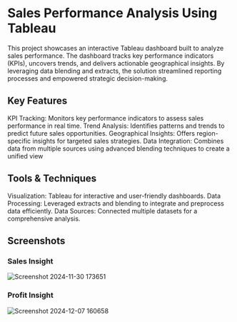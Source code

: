 # Sales Performance Analysis Using Tableau
This project showcases an interactive Tableau dashboard built to analyze sales performance. The dashboard tracks key performance indicators (KPIs), uncovers trends, and delivers actionable geographical insights. By leveraging data blending and extracts, the solution streamlined reporting processes and empowered strategic decision-making.

## Key Features
KPI Tracking: Monitors key performance indicators to assess sales performance in real time.
Trend Analysis: Identifies patterns and trends to predict future sales opportunities.
Geographical Insights: Offers region-specific insights for targeted sales strategies.
Data Integration: Combines data from multiple sources using advanced blending techniques to create a unified view

## Tools & Techniques
Visualization: Tableau for interactive and user-friendly dashboards.
Data Processing: Leveraged extracts and blending to integrate and preprocess data efficiently.
Data Sources: Connected multiple datasets for a comprehensive analysis.

## Screenshots
### Sales Insight
![Screenshot 2024-11-30 173651](https://github.com/user-attachments/assets/67be00df-c0a4-4e21-a9db-bc4d4eeba525)
### Profit Insight
![Screenshot 2024-12-07 160658](https://github.com/user-attachments/assets/999a8077-f66a-4a1e-8873-e4f749e7c535)






